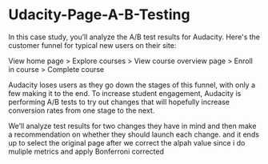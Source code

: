 # Udacity-Page-A-B-Testing

In this case study, you’ll analyze the A/B test results for Audacity. Here's the customer funnel for typical new users on their site:

View home page > Explore courses > View course overview page > Enroll in course > Complete course

Audacity loses users as they go down the stages of this funnel, with only a few making it to the end. To increase student engagement, Audacity is performing A/B tests to try out changes that will hopefully increase conversion rates from one stage to the next.

We’ll analyze test results for two changes they have in mind and then make a recommendation on whether they should launch each change.
and it ends up to select the original page after we correct the alpah value since i do muliple metrics and apply Bonferroni corrected
